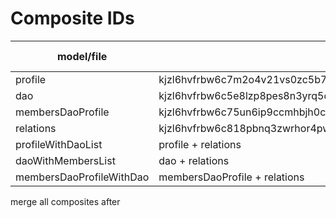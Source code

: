 # Composite IDs

| model/file               | id                                                              | composite order |
| ------------------------ | --------------------------------------------------------------- | --------------- |
| profile                  | kjzl6hvfrbw6c7m2o4v21vs0zc5b7y4lxrepf67z42ydmifpcnvxtby4fhu6mhl | 1               |
| dao                      | kjzl6hvfrbw6c5e8lzp8pes8n3yrq5o3kai7el3yi7oqy44d85oksz90lczdfte | 2               |
| membersDaoProfile        | kjzl6hvfrbw6c75un6ip9ccmhbjh0ch38ds95ym675v66qjbg9phfzjeav03xpc | 3               |
| relations                | kjzl6hvfrbw6c818pbnq3zwrhor4pwc2l7wpnw6oy81vrr4gdopr5v9t732br1h | 4               |
| profileWithDaoList       | profile + relations                                             | 5               |
| daoWithMembersList       | dao + relations                                                 | 6               |
| membersDaoProfileWithDao | membersDaoProfile + relations                                   | 7               |

merge all composites after
